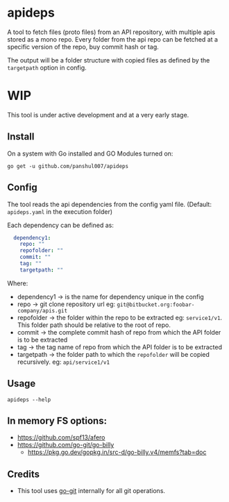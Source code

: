 # apideps

A tool to fetch files (proto files) from an API repository, with multiple apis stored as a mono repo. 
Every folder from the api repo can be fetched at a specific version of the repo, buy commit hash or tag.  

The output will be a folder structure with copied files as defined by the `targetpath` option in config.
 
# WIP

This tool is under active development and at a very early stage. 

## Install

On a system with Go installed and GO Modules turned on:

```
go get -u github.com/panshul007/apideps
```

## Config

The tool reads the api dependencies from the config yaml file. (Default: `apideps.yaml` in the execution folder)

Each dependency can be defined as:

```yaml
  dependency1:
    repo: ""
    repofolder: ""
    commit: ""
    tag: ""
    targetpath: ""
```

Where:
    
- dependency1  -> is the name for dependency unique in the config
- repo -> git clone repository url eg: `git@bitbucket.org:foobar-company/apis.git`
- repofolder -> the folder within the repo to be extracted eg: `service1/v1`. This folder path should be relative to the root of repo. 
- commit -> the complete commit hash of repo from which the API folder is to be extracted
- tag -> the tag name of repo from which the API folder is to be extracted
- targetpath -> the folder path to which the `repofolder` will be copied recursively. eg: `api/service1/v1`
    
## Usage

```
apideps --help
```

## In memory FS options:
* https://github.com/spf13/afero
* https://github.com/go-git/go-billy 
    * https://pkg.go.dev/gopkg.in/src-d/go-billy.v4/memfs?tab=doc

## Credits

* This tool uses [go-git](https://github.com/go-git/go-git) internally for all git operations.

